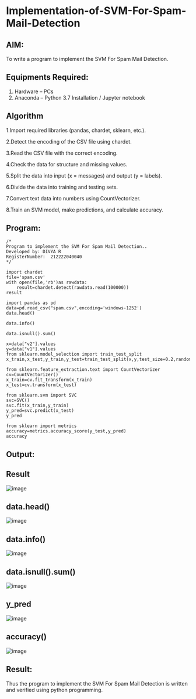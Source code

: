 # Implementation-of-SVM-For-Spam-Mail-Detection

## AIM:
To write a program to implement the SVM For Spam Mail Detection.

## Equipments Required:
1. Hardware – PCs
2. Anaconda – Python 3.7 Installation / Jupyter notebook

## Algorithm
1.Import required libraries (pandas, chardet, sklearn, etc.).

2.Detect the encoding of the CSV file using chardet.

3.Read the CSV file with the correct encoding.

4.Check the data for structure and missing values.

5.Split the data into input (x = messages) and output (y = labels).

6.Divide the data into training and testing sets.

7.Convert text data into numbers using CountVectorizer.

8.Train an SVM model, make predictions, and calculate accuracy.

## Program:
```
/*
Program to implement the SVM For Spam Mail Detection..
Developed by: DIVYA R
RegisterNumber:  212222040040
*/
```
```
import chardet
file='spam.csv'
with open(file,'rb')as rawdata:
    result=chardet.detect(rawdata.read(100000))
result

import pandas as pd
data=pd.read_csv("spam.csv",encoding='windows-1252')
data.head()

data.info()

data.isnull().sum()

x=data["v2"].values
y=data["v1"].values
from sklearn.model_selection import train_test_split
x_train,x_test,y_train,y_test=train_test_split(x,y,test_size=0.2,random_state=0)

from sklearn.feature_extraction.text import CountVectorizer
cv=CountVectorizer()
x_train=cv.fit_transform(x_train)
x_test=cv.transform(x_test)

from sklearn.svm import SVC
svc=SVC()
svc.fit(x_train,y_train)
y_pred=svc.predict(x_test)
y_pred

from sklearn import metrics
accuracy=metrics.accuracy_score(y_test,y_pred)
accuracy
```

## Output:

## Result
![image](https://github.com/user-attachments/assets/8c1e45b2-de9b-4755-8a2b-dd8dea1fcfbd)
## data.head()
![image](https://github.com/user-attachments/assets/2feb98ba-fba7-4fe2-9c0a-4b69b66fd7e7)
## data.info()
![image](https://github.com/user-attachments/assets/3d70256b-22fc-43bf-b153-fdddc25778bb)
## data.isnull().sum()
![image](https://github.com/user-attachments/assets/92b18789-a941-4918-825a-65ef04a0e40d)
## y_pred
![image](https://github.com/user-attachments/assets/5028fe0d-cb6c-4d2a-9962-d74b7c7a027d)
## accuracy()
![image](https://github.com/user-attachments/assets/a4aa8fa4-ae64-4715-863e-941e6288e8e7)



## Result:
Thus the program to implement the SVM For Spam Mail Detection is written and verified using python programming.
